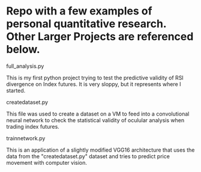 # Repo with a few examples of personal quantitative research. Other Larger Projects are referenced below.

full_analysis.py

This is my first python project trying to test the predictive validity of RSI divergence on Index futures. It is very sloppy, but it represents where I started. 

createdataset.py

This file was used to create a dataset on a VM to feed into a convolutional neural network to check the statistical validity of oculular analysis when trading index futures.

trainnetwork.py

This is an application of a slightly modified VGG16 architecture that uses the data from the "createdataset.py" dataset and tries to predict price movement with computer vision.

